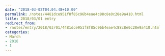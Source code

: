 ```yaml
---
date: "2018-03-02T04:04:48+10:00"
permalink: /notes/4481dce951f8f85c96b4eae4c88c8e0c28e9a410.html
title: 2018/03/01 entry
redirect_from:
- /notes/entry/2018/03/01/4481dce951f8f85c96b4eae4c88c8e0c28e9a410.html
categories:
- March
- 2018
- 1
---
```

